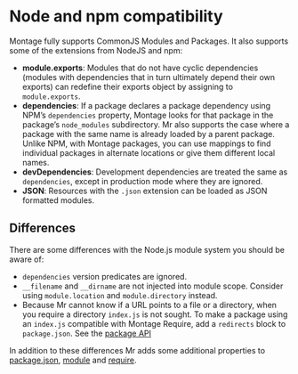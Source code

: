 Node and npm compatibility
==========================

Montage fully supports CommonJS Modules and Packages.  It also supports
some of the extensions from NodeJS and npm:

- **module.exports**: Modules that do not have cyclic dependencies
  (modules with dependencies that in turn ultimately depend their own
  exports) can redefine their exports object by assigning to
  `module.exports`.
- **dependencies**: If a package declares a package dependency using
  NPM’s `dependencies` property, Montage looks for that package in
  the package’s `node_modules` subdirectory.  Mr also
  supports the case where a package with the same name is already
  loaded by a parent package.  Unlike NPM, with Montage packages, you
  can use mappings to find individual packages in alternate locations or
  give them different local names.
- **devDependencies**: Development dependencies are treated the same as
  `dependencies`, except in production mode where they are ignored.
- **JSON**: Resources with the `.json` extension can be loaded as JSON
  formatted modules.


## Differences

There are some differences with the Node.js module system you should be aware
of:

- `dependencies` version predicates are ignored.
- `__filename` and `__dirname` are not injected into module scope. Consider
  using `module.location` and `module.directory` instead.
- Because Mr cannot know if a URL points to a file or a directory, when you
  require a directory `index.js` is not sought. To make a package using an
  `index.js` compatible with Montage Require, add a `redirects` block to
  `package.json`. See the [package API](./Package-API.md)

In addition to these differences Mr adds some additional properties to
[package.json](./Package-API.md), [module](./Module-API.md) and
[require](./Require-API.md).
